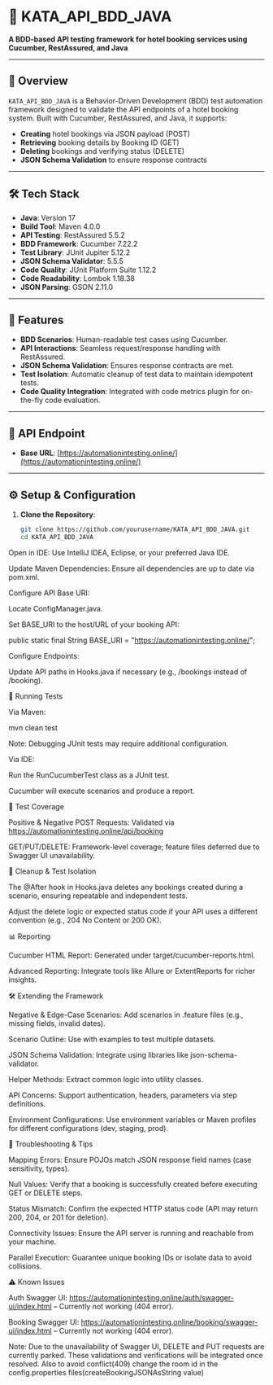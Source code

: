 # 🏨 KATA_API_BDD_JAVA

**A BDD-based API testing framework for hotel booking services using Cucumber, RestAssured, and Java**

---

## 📌 Overview

`KATA_API_BDD_JAVA` is a Behavior-Driven Development (BDD) test automation framework designed to validate the API endpoints of a hotel booking system. Built with Cucumber, RestAssured, and Java, it supports:

- **Creating** hotel bookings via JSON payload (POST)
- **Retrieving** booking details by Booking ID (GET)
- **Deleting** bookings and verifying status (DELETE)
- **JSON Schema Validation** to ensure response contracts

---

## 🛠️ Tech Stack

- **Java**: Version 17
- **Build Tool**: Maven 4.0.0
- **API Testing**: RestAssured 5.5.2
- **BDD Framework**: Cucumber 7.22.2
- **Test Library**: JUnit Jupiter 5.12.2
- **JSON Schema Validator**: 5.5.5
- **Code Quality**: JUnit Platform Suite 1.12.2
- **Code Readability**: Lombok 1.18.38
- **JSON Parsing**: GSON 2.11.0

---

## 🚀 Features

- **BDD Scenarios**: Human-readable test cases using Cucumber.
- **API Interactions**: Seamless request/response handling with RestAssured.
- **JSON Schema Validation**: Ensures response contracts are met.
- **Test Isolation**: Automatic cleanup of test data to maintain idempotent tests.
- **Code Quality Integration**: Integrated with code metrics plugin for on-the-fly code evaluation.

---

## 🔗 API Endpoint

- **Base URL**: [https://automationintesting.online/](https://automationintesting.online/)

---

## ⚙️ Setup & Configuration

1. **Clone the Repository**:
   ```bash
   git clone https://github.com/yourusername/KATA_API_BDD_JAVA.git
   cd KATA_API_BDD_JAVA

Open in IDE: Use IntelliJ IDEA, Eclipse, or your preferred Java IDE.

Update Maven Dependencies: Ensure all dependencies are up to date via pom.xml.

Configure API Base URI:

Locate ConfigManager.java.

Set BASE_URI to the host/URL of your booking API:

public static final String BASE_URI = "https://automationintesting.online/";


Configure Endpoints:

Update API paths in Hooks.java if necessary (e.g., /bookings instead of /booking).

🏃 Running Tests

Via Maven:

mvn clean test


Note: Debugging JUnit tests may require additional configuration.

Via IDE:

Run the RunCucumberTest class as a JUnit test.

Cucumber will execute scenarios and produce a report.

🧪 Test Coverage

Positive & Negative POST Requests: Validated via https://automationintesting.online/api/booking

GET/PUT/DELETE: Framework-level coverage; feature files deferred due to Swagger UI unavailability.

🧹 Cleanup & Test Isolation

The @After hook in Hooks.java deletes any bookings created during a scenario, ensuring repeatable and independent tests.

Adjust the delete logic or expected status code if your API uses a different convention (e.g., 204 No Content or 200 OK).

📊 Reporting

Cucumber HTML Report: Generated under target/cucumber-reports.html.

Advanced Reporting: Integrate tools like Allure or ExtentReports for richer insights.

🛠️ Extending the Framework

Negative & Edge-Case Scenarios: Add scenarios in .feature files (e.g., missing fields, invalid dates).

Scenario Outline: Use with examples to test multiple datasets.

JSON Schema Validation: Integrate using libraries like json-schema-validator.

Helper Methods: Extract common logic into utility classes.

API Concerns: Support authentication, headers, parameters via step definitions.

Environment Configurations: Use environment variables or Maven profiles for different configurations (dev, staging, prod).

🐞 Troubleshooting & Tips

Mapping Errors: Ensure POJOs match JSON response field names (case sensitivity, types).

Null Values: Verify that a booking is successfully created before executing GET or DELETE steps.

Status Mismatch: Confirm the expected HTTP status code (API may return 200, 204, or 201 for deletion).

Connectivity Issues: Ensure the API server is running and reachable from your machine.

Parallel Execution: Guarantee unique booking IDs or isolate data to avoid collisions.

⚠️ Known Issues

Auth Swagger UI: https://automationintesting.online/auth/swagger-ui/index.html
 – Currently not working (404 error).

Booking Swagger UI: https://automationintesting.online/booking/swagger-ui/index.html
 – Currently not working (404 error).

Note: Due to the unavailability of Swagger UI, DELETE and PUT requests are currently parked. These validations and verifications will be integrated once resolved.
Also to avoid conflict(409) change the room id in the config.properties files(createBookingJSONAsString value) 
